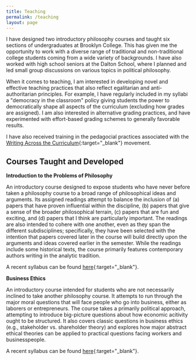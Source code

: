 ```yaml
---
title: Teaching
permalink: /teaching
layout: page
---
```


I have designed two introductory philosophy courses and taught six sections of undergraduates at Brooklyn College. This has given me the opportunity to work with a diverse range of traditional and non-traditional college students coming from a wide variety of backgrounds. I have also worked with high school seniors at the Dalton School, where I planned and led small group discussions on various topics in political philosophy.

When it comes to teaching, I am interested in developing novel and effective teaching practices that also reflect egalitarian and anti-authoritarian principles. For example, I have regularly included in my syllabi a "democracy in the classroom" policy giving students the power to democratically shape all aspects of the curriculum (excluding how grades are assigned). I am also interested in alternative grading practices, and have experimented with effort-based grading schemes to generally favorable results.

I have also received training in the pedagocial practices associated with the [Writing Across the Curriculum](https://www.jstor.org/stable/377412?seq=1#page_scan_tab_contents){:target="_blank"} movement.

## Courses Taught and Developed

**Introduction to the Problems of Philosophy**

An introductory course designed to expose students who have never before taken a philosophy course to a broad range of philosophical ideas and arguments. Its assigned readings attempt to balance the inclusion of (a) papers that have proven influential within the discipline, (b) papers that give a sense of the broader philosophical terrain, (c) papers that are fun and exciting, and (d) papers that I think are particularly important. The readings are also intended to cohere with one another, even as they span the different subdisciplines; specifically, they have been selected with the intention that papers covered later in the course will build directly upon the arguments and ideas covered earlier in the semester. While the readings include some historical texts, the course primarily features contemporary authors writing in the analytic tradition.

A recent syllabus can be found [here](/files/Intro%20Syllabus.pdf){:target="_blank"}.

**Business Ethics**

An introductory course intended for students who are not necessarily inclined to take another philosophy course. It attempts to run through the major moral questions that will face people who go into business, either as laborers or entrepreneurs. The course takes a primarily political approach, attempting to introduce big-picture questions about how economic acitivity ought to be structured. It also covers classic questions in business ethics (e.g., stakeholder vs. shareholder theory) and explores how major abstract ethical theories can be applied to practical questions facing workers and businesspeople.

A recent syllabus can be found [here](/files/Business%20Ethics%20Syllabus.pdf){:target="_blank"}.
